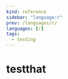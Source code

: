 ```yaml
---
kind: reference
sidebar: "language:r"
prev: /languages/r/
languages: [r]
tags:
  - testing
---
```


# testthat

<!--
TODO: Finish this reference
TODO: Add tutorial and link to it
TODO: Add any recipes and link to them
-->
